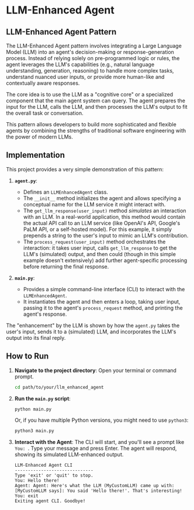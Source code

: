 # LLM-Enhanced Agent

## LLM-Enhanced Agent Pattern

The LLM-Enhanced Agent pattern involves integrating a Large Language Model (LLM) into an agent's decision-making or response-generation process. Instead of relying solely on pre-programmed logic or rules, the agent leverages the LLM's capabilities (e.g., natural language understanding, generation, reasoning) to handle more complex tasks, understand nuanced user inputs, or provide more human-like and contextually aware responses.

The core idea is to use the LLM as a "cognitive core" or a specialized component that the main agent system can query. The agent prepares the input for the LLM, calls the LLM, and then processes the LLM's output to fit the overall task or conversation.

This pattern allows developers to build more sophisticated and flexible agents by combining the strengths of traditional software engineering with the power of modern LLMs.

## Implementation

This project provides a very simple demonstration of this pattern:

1.  **`agent.py`**:
    *   Defines an `LLMEnhancedAgent` class.
    *   The `__init__` method initializes the agent and allows specifying a conceptual name for the LLM service it might interact with.
    *   The `get_llm_response(user_input)` method *simulates* an interaction with an LLM. In a real-world application, this method would contain the actual API call to an LLM service (like OpenAI's API, Google's PaLM API, or a self-hosted model). For this example, it simply prepends a string to the user's input to mimic an LLM's contribution.
    *   The `process_request(user_input)` method orchestrates the interaction: it takes user input, calls `get_llm_response` to get the LLM's (simulated) output, and then could (though in this simple example doesn't extensively) add further agent-specific processing before returning the final response.

2.  **`main.py`**:
    *   Provides a simple command-line interface (CLI) to interact with the `LLMEnhancedAgent`.
    *   It instantiates the agent and then enters a loop, taking user input, passing it to the agent's `process_request` method, and printing the agent's response.

The "enhancement" by the LLM is shown by how the `agent.py` takes the user's input, sends it to a (simulated) LLM, and incorporates the LLM's output into its final reply.

## How to Run

1.  **Navigate to the project directory**:
    Open your terminal or command prompt.
    ```bash
    cd path/to/your/llm_enhanced_agent
    ```

2.  **Run the `main.py` script**:
    ```bash
    python main.py
    ```
    Or, if you have multiple Python versions, you might need to use `python3`:
    ```bash
    python3 main.py
    ```

3.  **Interact with the Agent**:
    The CLI will start, and you'll see a prompt like `You: `. Type your message and press Enter. The agent will respond, showing its simulated LLM-enhanced output.
    ```
    LLM-Enhanced Agent CLI
    ------------------------------
    Type 'exit' or 'quit' to stop.
    You: Hello there!
    Agent: Agent: Here's what the LLM (MyCustomLLM) came up with: [MyCustomLLM says]: You said 'Hello there!'. That's interesting!
    You: exit
    Exiting agent CLI. Goodbye!
    ```
